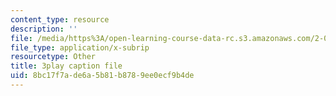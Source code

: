 ```yaml
---
content_type: resource
description: ''
file: /media/https%3A/open-learning-course-data-rc.s3.amazonaws.com/2-003sc-engineering-dynamics-fall-2011/8bc17f7ade6a5b81b8789ee0ecf9b4de_Fo-Y6kEMURk.vtt
file_type: application/x-subrip
resourcetype: Other
title: 3play caption file
uid: 8bc17f7a-de6a-5b81-b878-9ee0ecf9b4de
---
```

